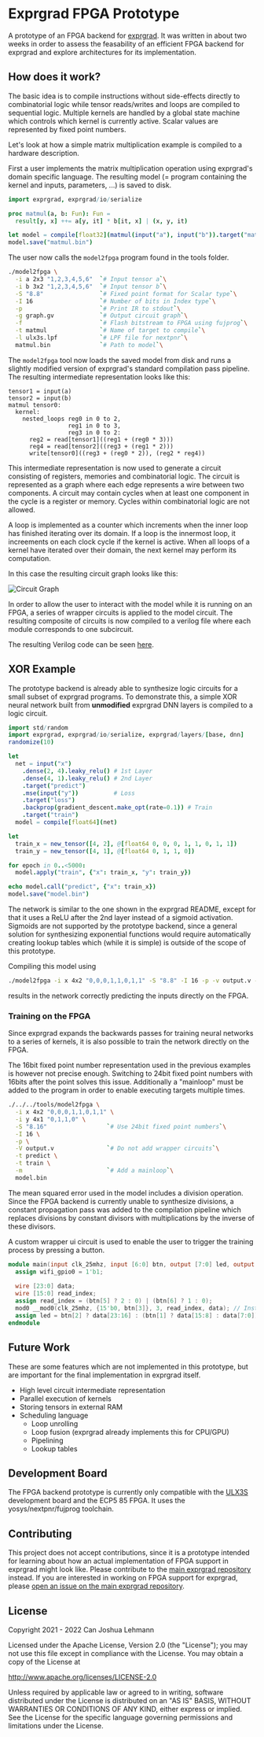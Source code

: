 # Exprgrad FPGA Prototype

A prototype of an FPGA backend for [exprgrad](https://github.com/can-lehmann/exprgrad).
It was written in about two weeks in order to assess the feasability of an efficient FPGA backend for exprgrad and explore architectures for its implementation.

## How does it work?

The basic idea is to compile instructions without side-effects directly to combinatorial logic while tensor reads/writes and loops are compiled to sequential logic.
Multiple kernels are handled by a global state machine which controls which kernel is currently active.
Scalar values are represented by fixed point numbers.

Let's look at how a simple matrix multiplication example is compiled to a hardware description.

First a user implements the matrix multiplication operation using exprgrad's domain specific language.
The resulting model (= program containing the kernel and inputs, parameters, ...) is saved to disk.

```nim
import exprgrad, exprgrad/io/serialize

proc matmul(a, b: Fun): Fun =
  result[y, x] ++= a[y, it] * b[it, x] | (x, y, it)

let model = compile[float32](matmul(input("a"), input("b")).target("matmul"))
model.save("matmul.bin")
```

The user now calls the `model2fpga` program found in the tools folder.


```bash
./model2fpga \
  -i a 2x3 "1,2,3,4,5,6"  `# Input tensor a`\
  -i b 3x2 "1,2,3,4,5,6"  `# Input tensor b`\
  -S "8.8"                `# Fixed point format for Scalar type`\
  -I 16                   `# Number of bits in Index type`\
  -p                      `# Print IR to stdout`\
  -g graph.gv             `# Output circuit graph`\
  -f                      `# Flash bitstream to FPGA using fujprog`\
  -t matmul               `# Name of target to compile`\
  -l ulx3s.lpf            `# LPF file for nextpnr`\
  matmul.bin              `# Path to model`\
```

The `model2fpga` tool now loads the saved model from disk and runs a slightly modified version of exprgrad's standard compilation pass pipeline.
The resulting intermediate representation looks like this:

```
tensor1 = input(a)
tensor2 = input(b)
matmul tensor0:
  kernel:
    nested_loops reg0 in 0 to 2,
                 reg1 in 0 to 3,
                 reg3 in 0 to 2:
      reg2 = read[tensor1]((reg1 + (reg0 * 3)))
      reg4 = read[tensor2]((reg3 + (reg1 * 2)))
      write[tensor0]((reg3 + (reg0 * 2)), (reg2 * reg4))
```

This intermediate representation is now used to generate a circuit consisting of registers, memories and combinatorial logic.
The circuit is represented as a graph where each edge represents a wire between two components.
A circuit may contain cycles when at least one component in the cycle is a register or memory.
Cycles within combinatorial logic are not allowed.

A loop is implemented as a counter which increments when the inner loop has finished iterating over its domain.
If a loop is the innermost loop, it increements on each clock cycle if the kernel is active.
When all loops of a kernel have iterated over their domain, the next kernel may perform its computation.

In this case the resulting circuit graph looks like this:

![Circuit Graph](docs/matmul_circuit.svg)

In order to allow the user to interact with the model while it is running on an FPGA, a series of wrapper circuits is applied to the model circuit.
The resulting composite of circuits is now compiled to a verilog file where each module corresponds to one subcircuit.

The resulting Verilog code can be seen [here](docs/matmul.v).

## XOR Example

The prototype backend is already able to synthesize logic circuits for a small subset of exprgrad programs.
To demonstrate this, a simple XOR neural network built from **unmodified** exprgrad DNN layers is compiled to a logic circuit.

```nim
import std/random
import exprgrad, exprgrad/io/serialize, exprgrad/layers/[base, dnn]
randomize(10)

let
  net = input("x")
    .dense(2, 4).leaky_relu() # 1st Layer
    .dense(4, 1).leaky_relu() # 2nd Layer
    .target("predict")
    .mse(input("y"))          # Loss
    .target("loss")
    .backprop(gradient_descent.make_opt(rate=0.1)) # Train
    .target("train")
  model = compile[float64](net)

let
  train_x = new_tensor([4, 2], @[float64 0, 0, 0, 1, 1, 0, 1, 1])
  train_y = new_tensor([4, 1], @[float64 0, 1, 1, 0])

for epoch in 0..<5000:
  model.apply("train", {"x": train_x, "y": train_y})

echo model.call("predict", {"x": train_x})
model.save("model.bin")
```

The network is similar to the one shown in the exprgrad README, except for that it uses a ReLU after the 2nd layer instead of a sigmoid activation.
Sigmoids are not supported by the prototype backend, since a general solution for synthesizing exponential functions would require automatically creating lookup tables which (while it is simple) is outside of the scope of this prototype.

Compiling this model using

```bash
./model2fpga -i x 4x2 "0,0,0,1,1,0,1,1" -S "8.8" -I 16 -p -v output.v -f -t predict -l ulx3s.lpf model.bin
```

results in the network correctly predicting the inputs directly on the FPGA.

### Training on the FPGA

Since exprgrad expands the backwards passes for training neural networks to a series of kernels, it is also possible to train the network directly on the FPGA.

The 16bit fixed point number representation used in the previous examples is however not precise enough.
Switching to 24bit fixed point numbers with 16bits after the point solves this issue.
Additionally a "mainloop" must be added to the program in order to enable executing targets multiple times.

```bash
./../../tools/model2fpga \
  -i x 4x2 "0,0,0,1,1,0,1,1" \
  -i y 4x1 "0,1,1,0" \
  -S "8.16"                 `# Use 24bit fixed point numbers`\
  -I 16 \
  -p \
  -V output.v               `# Do not add wrapper circuits`\
  -t predict \
  -t train \
  -m                        `# Add a mainloop`\
  model.bin
```

The mean squared error used in the model includes a division operation.
Since the FPGA backend is currently unable to synthesize divisions, a constant propagation pass was added to the compilation pipeline which replaces divisions by constant divisors with multiplications by the inverse of these divisors.

A custom wrapper ui circuit is used to enable the user to trigger the training process by pressing a button.

```verilog
module main(input clk_25mhz, input [6:0] btn, output [7:0] led, output wifi_gpio0);
  assign wifi_gpio0 = 1'b1;
  
  wire [23:0] data;
  wire [15:0] read_index;
  assign read_index = (btn[5] ? 2 : 0) | (btn[6] ? 1 : 0);
  mod0 __mod0(clk_25mhz, {15'b0, btn[3]}, 3, read_index, data); // Instance of the model circuit
  assign led = btn[2] ? data[23:16] : (btn[1] ? data[15:8] : data[7:0]);
endmodule
```

## Future Work

These are some features which are not implemented in this prototype, but are important for the final implementation in exprgrad itself.

- High level circuit intermediate representation
- Parallel execution of kernels
- Storing tensors in external RAM
- Scheduling language
  - Loop unrolling
  - Loop fusion (exprgrad already implements this for CPU/GPU)
  - Pipelining
  - Lookup tables

## Development Board

The FPGA backend prototype is currently only compatible with the [ULX3S](https://github.com/emard/ulx3s) development board and the ECP5 85 FPGA.
It uses the yosys/nextpnr/fujprog toolchain.

## Contributing

This project does not accept contributions, since it is a prototype intended for learning about how an actual implementation of FPGA support in exprgrad might look like.
Please contribute to the [main exprgrad repository](https://github.com/can-lehmann/exprgrad) instead.
If you are interested in working on FPGA support for exprgrad, please [open an issue on the main exprgrad repository](https://github.com/can-lehmann/exprgrad/issues/new).

## License

Copyright 2021 - 2022 Can Joshua Lehmann

Licensed under the Apache License, Version 2.0 (the "License");
you may not use this file except in compliance with the License.
You may obtain a copy of the License at

  http://www.apache.org/licenses/LICENSE-2.0

Unless required by applicable law or agreed to in writing, software
distributed under the License is distributed on an "AS IS" BASIS,
WITHOUT WARRANTIES OR CONDITIONS OF ANY KIND, either express or implied.
See the License for the specific language governing permissions and
limitations under the License.
